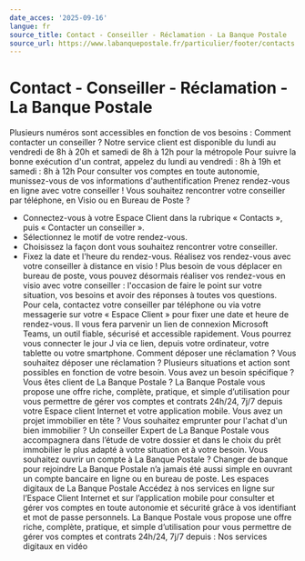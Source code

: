 ```yaml
---
date_acces: '2025-09-16'
langue: fr
source_title: Contact - Conseiller - Réclamation - La Banque Postale
source_url: https://www.labanquepostale.fr/particulier/footer/contacts.html
---
```


# Contact - Conseiller - Réclamation - La Banque Postale

Plusieurs numéros sont accessibles en fonction de vos besoins :
Comment contacter un conseiller ?
Notre service client est disponible du lundi au vendredi de 8h à 20h et samedi de 8h à 12h pour la métropole
Pour suivre la bonne exécution d'un contrat, appelez du lundi au vendredi : 8h à 19h et samedi : 8h à 12h
Pour consulter vos comptes en toute autonomie, munissez-vous de vos informations d'authentification
Prenez rendez-vous en ligne avec votre conseiller !
Vous souhaitez rencontrer votre conseiller par téléphone, en Visio ou en Bureau de Poste ?
- Connectez-vous à votre Espace Client dans la rubrique « Contacts », puis « Contacter un conseiller ».
- Sélectionnez le motif de votre rendez-vous.
- Choisissez la façon dont vous souhaitez rencontrer votre conseiller.
- Fixez la date et l'heure du rendez-vous.
Réalisez vos rendez-vous avec votre conseiller à distance en visio !
Plus besoin de vous déplacer en bureau de poste, vous pouvez désormais réaliser vos rendez-vous en visio avec votre conseiller : l'occasion de faire le point sur votre situation, vos besoins et avoir des réponses à toutes vos questions.
Pour cela, contactez votre conseiller par téléphone ou via votre messagerie sur votre « Espace Client » pour fixer une date et heure de rendez-vous. Il vous fera parvenir un lien de connexion Microsoft Teams, un outil fiable, sécurisé et accessible rapidement. Vous pourrez vous connecter le jour J via ce lien, depuis votre ordinateur, votre tablette ou votre smartphone.
Comment déposer une réclamation ?
Vous souhaitez déposer une réclamation ? Plusieurs situations et action sont possibles en fonction de votre besoin.
Vous avez un besoin spécifique ?
Vous êtes client de La Banque Postale ?
La Banque Postale vous propose une offre riche, complète, pratique, et simple d’utilisation pour vous permettre de gérer vos comptes et contrats 24h/24, 7j/7 depuis votre Espace client Internet et votre application mobile.
Vous avez un projet immobilier en tête ?
Vous souhaitez emprunter pour l'achat d'un bien immobilier ? Un conseiller Expert de La Banque Postale vous accompagnera dans l’étude de votre dossier et dans le choix du prêt immobilier le plus adapté à votre situation et à votre besoin.
Vous souhaitez ouvrir un compte à La Banque Postale ?
Changer de banque pour rejoindre La Banque Postale n’a jamais été aussi simple en ouvrant un compte bancaire en ligne ou en bureau de poste.
Les espaces digitaux de La Banque Postale
Accédez à nos services en ligne sur l’Espace Client Internet et sur l’application mobile pour consulter et gérer vos comptes en toute autonomie et sécurité grâce à vos identifiant et mot de passe personnels.
La Banque Postale vous propose une offre riche, complète, pratique, et simple d’utilisation pour vous permettre de gérer vos comptes et contrats 24h/24, 7j/7 depuis :
Nos services digitaux en vidéo